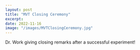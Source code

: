 ```yaml
---
layout: post
title: "MVT Closing Ceremony"
excerpt: 
date: 2022-11-16
image: "/images/MVTClosingCeremony.jpg"
---
```


 Dr. Work giving closing remarks after a successful experiment! 
